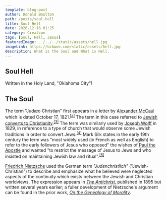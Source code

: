 ```yaml
---
template: blog-post
author: Donald Boulton
path: /posts/soul-hell
title: Soul Hell
date: 2026-12-16 01:25
category: Creation
tags: [Soul, Hell, Jesus]
featuredImage: ../../../static/assets/hell.jpg
imageLink: https://bibwoe.com/static/assets/hell.jpg
description: What is the Soul and What is Hell.
---
```


<Container p={4} bg="muted">
  <H2>Soul Hell</H2>
</Container>

Written in the Holy Land, "Oklahoma City"!

## The Soul

<p>The term "Judæo Christian" first appears in a letter by <a href="/wiki/Alexander_McCaul" title="Alexander McCaul">Alexander McCaul</a> which is dated October 17, 1821.<sup id="cite_ref-3" class="reference"><a href="#cite_note-3"><span class="cite-bracket">[</span>a<span class="cite-bracket">]</span></a></sup> The term in this case referred to <a href="/wiki/Apostasy_in_Judaism" title="Apostasy in Judaism">Jewish converts to Christianity</a>.<sup id="cite_ref-4" class="reference"><a href="#cite_note-4"><span class="cite-bracket">[</span>3<span class="cite-bracket">]</span></a></sup> The term was similarly used by <a href="/wiki/Joseph_Wolff" title="Joseph Wolff">Joseph Wolff</a> in 1829, in reference to a type of church that would observe some Jewish traditions in order to convert Jews.<sup id="cite_ref-5" class="reference"><a href="#cite_note-5"><span class="cite-bracket">[</span>4<span class="cite-bracket">]</span></a></sup> Mark Silk states in the early 19th century the term was "most widely used (in French as well as English) to refer to the early followers of Jesus who opposed" the wishes of <a href="/wiki/Paul_the_Apostle" title="Paul the Apostle">Paul the Apostle</a> and wanted "to restrict the message of Jesus to Jews and who insisted on maintaining Jewish law and ritual".<sup id="cite_ref-Silk-NCR-2019_6-0" class="reference"><a href="#cite_note-Silk-NCR-2019-6"><span class="cite-bracket">[</span>5<span class="cite-bracket">]</span></a></sup>
</p>

<p><a href="/wiki/Friedrich_Nietzsche" title="Friedrich Nietzsche">Friedrich Nietzsche</a> used the German term <span title="German-language text"><i lang="de">"Judenchristlich"</i></span> ("Jewish-Christian") to describe and emphasize what he believed were neglected aspects of the continuity which exists between the Jewish and Christian worldviews. The expression appears in <i><a href="/wiki/The_Antichrist_(book)" title="The Antichrist (book)">The Antichrist</a></i>, published in 1895 but written several years earlier; a fuller development of Nietzsche's argument can be found in the prior work, <i><a href="/wiki/On_the_Genealogy_of_Morality" title="On the Genealogy of Morality">On the Genealogy of Morality</a></i>.
</p>
